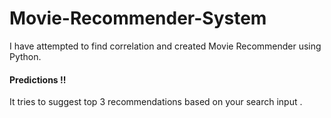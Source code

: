 # Movie-Recommender-System

I have attempted to find correlation and created Movie Recommender using Python.

#### Predictions !!

It tries to suggest top 3 recommendations based on your search input .  
